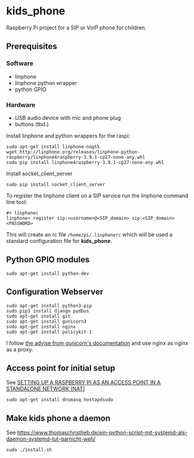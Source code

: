 # kids_phone
Raspberry Pi project for a SIP or VoIP phone for children.

## Prerequisites

### Software
- linphone
- linphone python wrapper
- python GPIO

### Hardware
- USB audio device with mic and phone plug
- buttons (tbd.)

Install linphone and python wrappers for the raspi:
```
sudo apt-get install linphone-nogtk
wget http://linphone.org/releases/linphone-python-raspberry/linphone4raspberry-3.9.1-cp27-none-any.whl
sudo pip install linphone4raspberry-3.9.1-cp27-none-any.whl
```
Install socket_client_server
```
sudo pip install socket_client_server
```

To register the linphone client on a SIP service run the linphone command line tool:
```
#> linphonec
linphone> register sip:<username>@<SIP_domain> sip:<SIP_domain> <PASSWORD>
```
This will create an rc file `/home/pi/.linphonerc` which will be used a standard configuration file for __kids_phone__.

## Python GPIO modules
```
sudo apt-get install python-dev
```

## Configuration Webserver
```
sudo apt-get install python3-pip
sudo pip3 install django pydbus
sudo apt-get install git
sudo apt-get install gunicorn3
sudo apt-get install nginx
sudo apt-get install policykit-1
```

I follow [the advise from gunicorn's documentation](http://gunicorn-docs.readthedocs.io/en/19.1.1/deploy.html) and use nginx as nginx as a proxy.

## Access point for initial setup

See [SETTING UP A RASPBERRY PI AS AN ACCESS POINT IN A STANDALONE NETWORK (NAT)](https://www.raspberrypi.org/documentation/configuration/wireless/access-point.md)
```
sudo apt-get install dnsmasq hostapdsudo
```

## Make kids phone a daemon

See https://www.thomaschristlieb.de/ein-python-script-mit-systemd-als-daemon-systemd-tut-garnicht-weh/

```
sudo ./install.sh
```
